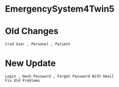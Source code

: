 # EmergencySystem4Twin5

# Old Changes 
    Crud User , Personel , Patient
# New Update 
    Login , Hash Password , Forget Password With Gmail
    Fix Old Problems
